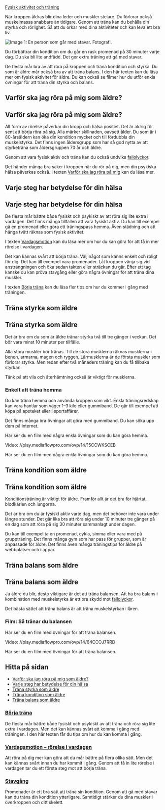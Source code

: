 [Fysisk aktivitet och träning](https://www.1177.se/liv--halsa/fysisk-aktivitet-och-traning/)

När kroppen åldras blir dina leder och muskler stelare. Du förlorar också muskelmassa snabbare än tidigare. Genom att träna kan du behålla din styrka och rörlighet. Så att du orkar med dina aktiviteter och kan leva ett bra liv.

![Image 1: En person som går med stavar. Fotografi.](https://www.1177.se/globalassets/1177/nationell/media/fotografier/halsa/livsstil-och-mat/traning/stavgangsenior.jpg?saved=2025-01-02+10:15)

Du förbättrar din kondition om du går en rask promenad på 30 minuter varje dag. Du ska bli lite andfådd. Det ger extra träning att gå med stavar.

De flesta mår bra av att röra på kroppen och träna kondition och styrka. Du som är äldre mår också bra av att träna balans. I den här texten kan du läsa mer om fysisk aktivitet för äldre. Du kan också se filmer hur du utför enkla övningar för att träna din styrka och balans.

Varför ska jag röra på mig som äldre?
-------------------------------------

Varför ska jag röra på mig som äldre?
-------------------------------------

All form av rörelse påverkar din kropp och hälsa positivt. Det är aldrig för sent att börja röra på sig. Alla märker skillnaden, oavsett ålder. Du som är i 80-årsåldern kan öka din kondition mycket och till fördubbla din muskelstyrka. Det finns ingen åldersgrupp som har så god nytta av att styrketräna som åldersgruppen 70 år och äldre.

Genom att vara fysisk aktiv och träna kan du också undvika [fallolyckor](https://www.1177.se/olyckor--skador/skador-pa-overkropp-och-hofter/fallskador/).

Det händer många bra saker i kroppen när du rör på dig, men din psykiska hälsa påverkas också. I texten [Varför ska jag röra på mig](https://www.1177.se/liv--halsa/fysisk-aktivitet-och-traning/varfor-ska-jag-rora-pa-mig/) kan du läsa mer.

Varje steg har betydelse för din hälsa
--------------------------------------

Varje steg har betydelse för din hälsa
--------------------------------------

De flesta mår bättre både fysiskt och psykiskt av att röra sig lite extra i vardagen. Det finns många tillfällen att vara fysiskt aktiv. Du kan till exempel gå en promenad eller göra ett träningspass hemma. Även städning och att hänga tvätt räknas som fysisk aktivitet.

I texten [Vardagsmotion](https://www.1177.se/liv--halsa/fysisk-aktivitet-och-traning/vardagsmotion/) kan du läsa mer om hur du kan göra för att få in mer rörelse i vardagen.

Det kan kännas svårt att börja träna. Välj något som känns enkelt och roligt för dig. Det kan till exempel vara promenader. Låt kroppen vänja sig vid ansträngningen och öka sedan takten eller sträckan du går. Efter ett tag kanske du kan pröva stavgång eller göra några övningar för att träna dina muskler.

I texten [Börja träna](https://www.1177.se/liv--halsa/fysisk-aktivitet-och-traning/borja-trana/) kan du läsa fler tips om hur du kommer i gång med träningen.

Träna styrka som äldre
----------------------

Träna styrka som äldre
----------------------

Det är bra om du som är äldre tränar styrka två till tre gånger i veckan. Det bör vara minst 10 minuter per tillfälle.

Alla stora muskler bör tränas. Till de stora musklerna räknas musklerna i benen, armarna, magen och ryggen. Lårmusklerna är de första muskler som förlorar styrka. Men redan efter två månaders träning kan du få tillbaka styrkan.

Tänk på att vila och återhämtning också är viktigt för musklerna.

### Enkelt att träna hemma

Du kan träna hemma och använda kroppen som vikt. Enkla träningsredskap kan vara hantlar som väger 1–3 kilo eller gummiband. De går till exempel att köpa på apoteket eller i sportaffärer.

Det finns många bra övningar att göra med gummiband. Du kan söka upp dem på internet.

Här ser du en film med några enkla övningar som du kan göra hemma.

Video: //play.mediaflowpro.com/ovp/14/15CCWKSCEB

Här ser du en film med några enkla övningar som du kan göra hemma.

Träna kondition som äldre
-------------------------

Träna kondition som äldre
-------------------------

Konditionsträning är viktigt för äldre. Framför allt är det bra för hjärtat, blodkärlen och lungorna.

Det är bra om du är fysiskt aktiv varje dag, men det behöver inte vara under längre stunder. Det går lika bra att röra sig under 10 minuter tre gånger på en dag som att röra på sig 30 minuter sammanlagt under dagen.

Du kan till exempel ta en promenad, cykla, simma eller vara med på gruppträning. Det finns många gym som har pass för grupper, som är anpassade för äldre. Det finns även många träningstips för äldre på webbplatser och i appar.

Träna balans som äldre
----------------------

Träna balans som äldre
----------------------

Ju äldre du blir, desto viktigare är det att träna balansen. Att ha bra balans i kombination med muskelstyrka är ett bra skydd mot [fallolyckor](https://www.1177.se/olyckor--skador/skador-pa-overkropp-och-hofter/fallskador/).

Det bästa sättet att träna balans är att träna muskelstyrkan i låren.

### Film: Så tränar du balansen

Här ser du en film med övningar för att träna balansen.

Video: //play.mediaflowpro.com/ovp/14/64CCOJ7RRD

Här ser du en film med övningar för att träna balansen.

Hitta på sidan
--------------

*   [Varför ska jag röra på mig som äldre?](https://www.1177.se/liv--halsa/fysisk-aktivitet-och-traning/traning-som-aldre/#section-17485)
*   [Varje steg har betydelse för din hälsa](https://www.1177.se/liv--halsa/fysisk-aktivitet-och-traning/traning-som-aldre/#section-17488)
*   [Träna styrka som äldre](https://www.1177.se/liv--halsa/fysisk-aktivitet-och-traning/traning-som-aldre/#section-199311)
*   [Träna kondition som äldre](https://www.1177.se/liv--halsa/fysisk-aktivitet-och-traning/traning-som-aldre/#section-17490)
*   [Träna balans som äldre](https://www.1177.se/liv--halsa/fysisk-aktivitet-och-traning/traning-som-aldre/#section-102741)

### [Börja träna](https://www.1177.se/liv--halsa/fysisk-aktivitet-och-traning/borja-trana/)

De flesta mår bättre både fysiskt och psykiskt av att träna och röra sig lite extra i vardagen. Men det kan kännas svårt att komma i gång med träningen. I den här texten får du tips om hur du kan komma i gång.

### [Vardagsmotion – rörelse i vardagen](https://www.1177.se/liv--halsa/fysisk-aktivitet-och-traning/vardagsmotion/)

Att röra på dig mer kan göra att du mår bättre på flera olika sätt. Men det kan kännas svårt innan du har kommit i gång. Genom att få in lite rörelse i vardagen tar du ett första steg mot att börja träna.

### [Stavgång](https://www.1177.se/liv--halsa/fysisk-aktivitet-och-traning/stavgang/)

Promenader är ett bra sätt att träna sin kondition. Genom att gå med stavar kan du träna din kondition ytterligare. Samtidigt stärker du dina muskler i överkroppen och ditt skelett.